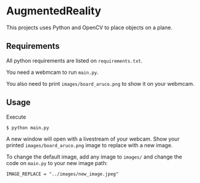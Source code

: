 # AugmentedReality
This projects uses Python and OpenCV to place objects on a plane.

## Requirements

All python requirements are listed on `requirements.txt`.

You need a webmcam to run `main.py`.

You also need to print `images/board_aruco.png` to show it on your webmcam.

## Usage

Execute 

```
$ python main.py
```

A new window will open with a livestream of your webcam. Show your printed `images/board_aruco.png` image to replace with a new image.

To change the default image, add any image to `images/` and change the code on `main.py` to your new image path:

```
IMAGE_REPLACE = "../images/new_image.jpeg"
```
